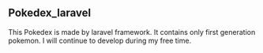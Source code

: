 ## Pokedex_laravel
This Pokedex is made by laravel framework.
It contains only first generation pokemon.
I will continue to develop during my free time.

